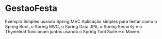 # GestaoFesta
Exemplo Simples usando Spring MVC Aplicação simples para testar como o Spring Boot, o Spring MVC, o Spring Data JPA, o Spring Security e o Thymeleaf funcionam juntos usando o Spring Tool Suite e o Maven.
